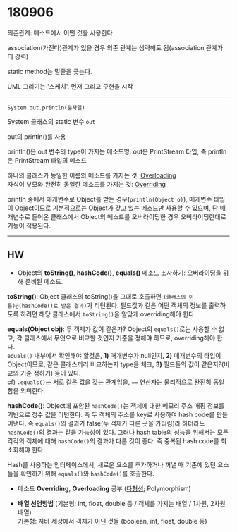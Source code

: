 # 180906

의존관계: 메소드에서 어떤 것을 사용한다

association(가진다)관계가 있을 경우 의존 관계는 생략해도 됨(association 관계가 더 강력)

static method는 밑줄을 긋는다.

UML 그리기는 '스케치', 먼저 그리고 구현을 시작

---

`System.out.println(문자열)`

System 클래스의 static 변수 `out`

out의 println()를 사용

println()은 out 변수의 type이 가지는 메소드명. out은 PrintStream 타입, 즉 println은 PrintStream 타입의 메소드

하나의 클래스가 동일한 이름의 메소드를 가지는 것: <u>Overloading</u>  
자식이 부모와 완전히 동일한 메소드를 가지는 것: <u>Overriding</u>

println 중에서 매개변수로 Object를 받는 경우(`println(Object o)`), 매개변수 타입이 Object이므로 기본적으로는 Object가 갖고 있는 메소드만 사용할 수 있으며, 단 매개변수로 들어온 클래스에서 Object의 메소드를 오버라이딩한 경우 오버라이딩한대로 기능이 적용된다.





---

## HW

- Object의 **toString()**, **hashCode()**, **equals()** 메소드 조사하기: 오버라이딩을 위해 준비된 메소드.

**toString()**: Object 클래스의 toString()을 그대로 호출하면 `(클래스의 이름)@(hashCode()로 받은 결과)`가 리턴된다. 필드값과 같은 어떤 객체의 정보를 출력하도록 하려면 해당 클래스에서 `toString()`을 알맞게 overriding해야 한다.

**equals(Object obj)**: 두 객체가 값이 같은가? Object의 `equals()`로는 사용할 수 없고, 각 클래스에서 무엇으로 비교할 것인지 기준을 정해야 하므로, overriding해야 한다.  
`equals()` 내부에서 확인해야 할것은, **1)** 매개변수가 null인지, **2)** 매개변수의 타입이 Object이므로, 같은 클래스끼리 비교하는지 type을 체크, **3)** 필드들의 값이 같은지?(비교의 기준 정하기) 등이 있다.  
cf) `.equals()`는 서로 같은 값을 갖는 관계임을, `==` 연산자는 물리적으로 완전히 동일함을 의미한다.

**hashCode()**: Object에 포함된 `hashCode()`는 객체에 대한 메모리 주소 매핑 정보를 기반으로 정수 값을 리턴한다. 즉 두 객체의 주소를 key로 사용하여 hash code를 만들어낸다. 즉 `equals()`의 결과가 false(두 객체가 다른 곳을 가리킴)라 하더라도 `hashCode()`의 결과는 같을 가능성이 있다. 그러나 hash table의 성능을 위해서는 모든 각각의 객체에 대해 `hashCode()`의 결과가 다른 것이 좋다. 즉 중복된 hash code를 최소화해야 한다.

Hash를 사용하는 인터페이스에서, 새로운 요소를 추가하거나 꺼낼 때 기존에 있던 요소들을 확인하기 위해 `equals()`와 `hashCode()`를 호출한다.

- 메소드 **Overriding**, **Overloading** 공부 (<u>다형성</u>; Polymorphism)

- **배열 선언방법** (기본형: int, float, double 등 / 객체를 가지는 배열 / 1차원, 2차원 배열)  
  기본형: 자바 세상에서 객체가 아닌 것들 (boolean, int, float, double 등)